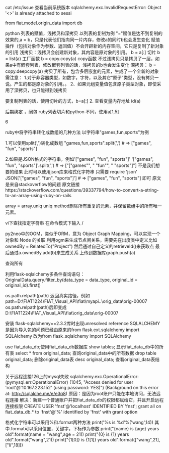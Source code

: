 cat /etc/issue
 查看当前系统版本
sqlalchemy.exc.InvalidRequestError: Object '<>' is already attached to sessi

from fiat.model.origin_data import db

python 列表的赋值，浅拷贝和深拷贝
以列表的复制为例
"="赋值是达不到复制的效果的,a = b，只是代表他们指向同一片内存，修改a的同时b也会发生变化
赋值操作（包括对象作为参数、返回值）不会开辟新的内存空间，它只是复制了新对象的引用
浅拷贝：浅拷贝会创建新对象，其内容是原对象的引用。
b = a[:]  切片
b = list(a) 工厂函数
b = copy.copy(a)  copy函数
不过浅拷贝只是拷贝了一层，如果a中有嵌套列表，修改嵌套列表的话，浅拷贝的b也会发生变化
深拷贝：
b = copy.deepcopy(a)
拷贝了所有，包含多层嵌套的元素，生成了一个全新的对象
需注意：
1.对于非容器类型，如数字，字符，以及其它“原子”类型，没有拷贝一说。产生的都是原对象的引用。。
2、如果元组变量值包含原子类型对象，即使采用了深拷贝，也只能得到浅拷贝


要复制列表的话，使用切片的方式，b=a[:]
2.
查看变量内存地址
id(a)

后期绑定 ，闭包
ruby列表切片和python 不同，使用a[1,5]


6

ruby中将字符串转化成数组的几种方法
以字符串"games,fun,sports"为例

1.可以使用split(',')转化成数组
"games,fun,sports".split(',') # => ["games", "fun", "sports"]

2.如果是JSON格式的字符串，例如'["games", "fun", "sports"]'
'["games", "fun", "sports"]'.split(',') # =>
 ["[\"games\"", " \"fun\"", " \"sports\"]"]
 不是我们想要的结果
 此时可以使用json库来格式化字符串
只需要
require 'json'
JSON['["games", "fun", "sports"]'] # => ["games", "fun", "sports"]
即可
原文是来自stackoverflow的问题
原文链接https://stackoverflow.com/questions/39337794/how-to-convert-a-string-to-an-array-using-ruby-on-rails


array = array.uniq
uniq method删除所有重复的元素，并保留数组中的所有唯一元素。

vi下查找指定字符串
在命令模式下输入 /

py2neo中的OGM，类似于ORM，意为 Object Graph Mapping，可以实现一个对象和 Node 的关联
利用ogm来生成节点间关系，需要先在出度类中定义比如
ownedBy = RelatedTo("Project")
然后通过自己定义的retrieveId()来获取点
最后通过a.ownedBy.add(b)来生成关系
上传到数据库graph.push(a)

查询所有

利用flask-sqlalchemy多条件查询语句：
OriginalData.query.filter_by(data_type = data_type, original_id = original_id).first()

os.path.relpath(path)
返回真实路径，例如
path=D:\FIAT1224\FIAT_Visual_API\fiat\myapi\..\orig_data\orig-00007
os.path.relpath(path)后即变成
D:\FIAT1224\FIAT_Visual_API\fiat\orig_data\orig-00007

安装 flask-sqlalchemy==2.3.2库时出现unresolved reference SQLALCHEMY
是因为导入包的问题已经由原来的from flask.ext.sqlalchemy import SQLAlchemy
改为from flask_sqlalchemy import SQLAlchemy

use fiat_data_db;使用fiat_data_db数据库
show tables; 显示fiat_data_db中的所有表
select * from original_data; 查询original_data中的所有数据
drop table original_data; 删除original_data表
desc original_data;  查看original_data表结构

关于远程连接126上的mysql失败
sqlalchemy.exc.OperationalError: (pymysql.err.OperationalError) (1045, "Access denied for user 'root'@'10.167.223.152' (using password: YES)") (Background on this error at: http://sqlalche.me/e/e3q8)
原因：是因为root账户只能在本地访问，无法远程连接
解决：新建一个普通账户并把fiat_data_db的权限都赋给它，并且开启远程连接权限
CREATE USER 'fnst'@'localhost' IDENTIFIED BY 'fnst';
grant all on fiat_data_db.* to 'fnst'@'%' identified by 'fnst' with grant option

格式化字符串可以采用%和.format两种方法
print('%s is %d'%('wang',14))
其中.format可以采用位置，关键字，下标作为参数
print("{name} is {age} years old".format(name = "wang",age = 21))
print("{0} is {1} years old".format("wang",21))
print("{1[0]} is {1[1]} years old".format(["wang",21],["li",18]))
